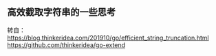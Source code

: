 ## 高效截取字符串的一些思考

转自：https://blog.thinkeridea.com/201910/go/efficient_string_truncation.html
https://github.com/thinkeridea/go-extend
